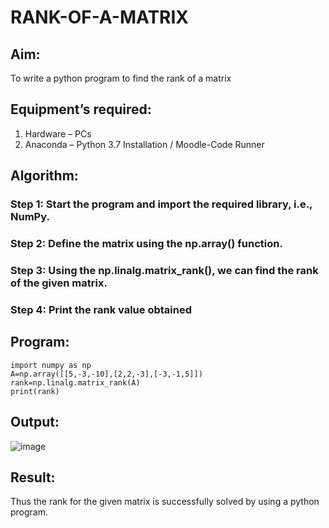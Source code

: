 # RANK-OF-A-MATRIX
## Aim:
To write a python program to find the rank of a matrix
## Equipment’s required:
1. 	Hardware – PCs
2. 	Anaconda – Python 3.7 Installation / Moodle-Code Runner
## Algorithm:
### Step 1: Start the program and import the required library, i.e., NumPy.
### Step 2: Define the matrix using the np.array() function.
### Step 3: Using the np.linalg.matrix_rank(), we can find the rank of the given matrix.
### Step 4: Print the rank value obtained
## Program:
```
import numpy as np
A=np.array([[5,-3,-10],[2,2,-3],[-3,-1,5]])
rank=np.linalg.matrix_rank(A)
print(rank)
```
## Output:
![image](https://github.com/user-attachments/assets/08490650-e82d-46ed-bf1e-70a3b8f56d31)


## Result:
Thus the rank for the given matrix is successfully solved by  using a python program.


